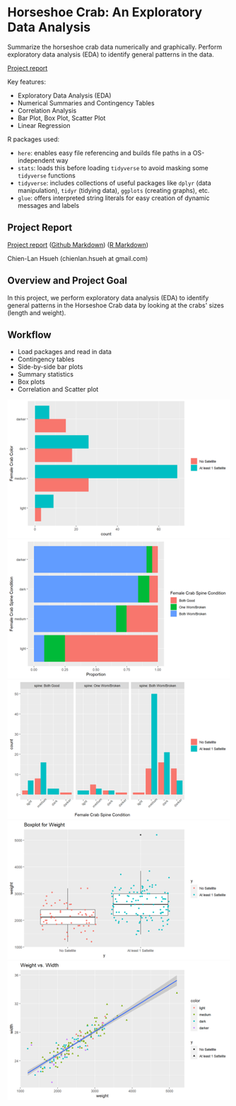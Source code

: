 # Horseshoe Crab: An Exploratory Data Analysis

Summarize the horseshoe crab data numerically and graphically. Perform exploratory data analysis (EDA) to identify general patterns in the data.

[Project report](https://rpubs.com/clh2021/1119541)

Key features:

- Exploratory Data Analysis (EDA)
- Numerical Summaries and Contingency Tables
- Correlation Analysis
- Bar Plot, Box Plot, Scatter Plot
- Linear Regression

R packages used:

- `here`: enables easy file referencing and builds file paths in a OS-independent way
- `stats`: loads this before loading `tidyverse` to avoid masking some `tidyverse` functions
- `tidyverse`: includes collections of useful packages like `dplyr` (data manipulation), `tidyr` (tidying data),  `ggplots` (creating graphs), etc.
- `glue`: offers interpreted string literals for easy creation of dynamic messages and labels

## Project Report

[Project report](https://rpubs.com/clh2021/1119541) ([Github Markdown](./Horseshoe_Crab_EDA.md)) ([R Markdown](./Horseshoe_Crab_EDA.Rmd))

Chien-Lan Hsueh (chienlan.hsueh at gmail.com)

## Overview and Project Goal

In this project, we perform exploratory data analysis (EDA) to identify general patterns in the Horseshoe Crab data by looking at the crabs' sizes (length and weight). 

## Workflow

- Load packages and read in data
- Contingency tables
- Side-by-side bar plots
- Summary statistics
- Box plots
- Correlation and Scatter plot

![](./images/image1.png)
![](./images/image2.png)
![](./images/image3.png)
![](./images/image4.png)
![](./images/image5.png)
